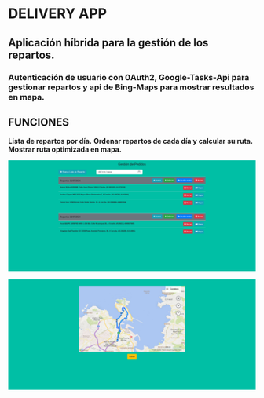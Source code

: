 
# DELIVERY APP


## Aplicación híbrida para la gestión de los repartos.
### Autenticación de usuario con 0Auth2, Google-Tasks-Api para gestionar repartos y api de Bing-Maps para mostrar resultados en mapa.


## FUNCIONES

**Lista de repartos por día.**
**Ordenar repartos de cada día y calcular su ruta.**
**Mostrar ruta optimizada en mapa.**


![Tasks](https://github.com/cpp981/Delivery-APP/blob/main/Screenshot%202024-07-10%20at%2016-47-23%20Repartos.png)




![Maps](https://github.com/cpp981/Delivery-APP/blob/main/Screenshot%202024-07-10%20at%2016-48-52%20Ruta.png)

